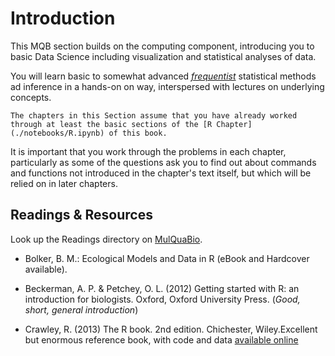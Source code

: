 # Introduction

This MQB section builds on the computing component, introducing you to basic
Data Science including visualization and statistical analyses of data. 

You will learn basic to somewhat advanced
[*frequentist*](https://en.wikipedia.org/wiki/Frequentist_inference) statistical
methods ad inference in a hands-on on way, interspersed with lectures on
underlying concepts.

```{note}
The chapters in this Section assume that you have already worked through at least the basic sections of the [R Chapter](./notebooks/R.ipynb) of this book.
```

It is important that you work through the problems in each chapter, particularly
as some of the questions ask you to find out about commands and functions not
introduced in the chapter's text itself, but which will be relied on in later
chapters.

## Readings & Resources

Look up the Readings directory on [MulQuaBio](https://github.com/MulQuaBio/MQB).

* Bolker, B. M.: Ecological Models and Data in R (eBook and Hardcover available).

* Beckerman, A. P. & Petchey, O. L. (2012) Getting started with R: an introduction for biologists. Oxford, Oxford University Press. (*Good, short, general introduction*)

* Crawley, R. (2013) The R book. 2nd edition. Chichester, Wiley.Excellent but enormous reference book, with code and data [available online](http://www.bio.ic.ac.uk/research/mjcraw/therbook/index.htm)